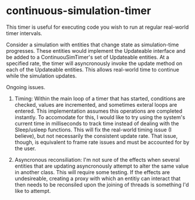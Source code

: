 # continuous-simulation-timer

This timer is useful for executing code you wish to run at regular real-world timer intervals.

Consider a simulation with entities that change state as simulation-time progresses. These entities would implement the Updateable interface and be added to a ContinuouSimTimer's set of Updateable entities. At a specified rate, the timer will asyncronously invoke the update method on each of the Updateable entities. This allows real-world time to continue while the simulation updates.

Ongoing issues. 

1) Timing: Within the main loop of a timer that has started, conditions are checked, values are incremented, and sometimes exteral loops are entered. This implementation assumes this operations are completed instantly. To accomodate for this, I would like to try using the system's current time in milliseconds to track time instead of dealing with the Sleep/usleep functions. This will fix the real-world timing issue (I believe), but not necessarily the consistent update rate. That issue, though, is equivalent to frame rate issues and must be accounted for by the user.

2) Asyncronous reconsiliation: I'm not sure of the effects when several entities that are updating asyncronously attempt to alter the same value in another class. This will require some testing. If the effects are undesireable, creating a proxy with which an entitiy can interact that then needs to be reconsiled upon the joining of threads is something I'd like to attempt.